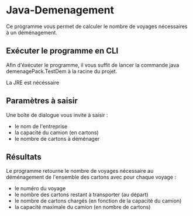 # Java-Demenagement
Ce programme vous permet de calculer le nombre de voyages nécessaires à un déménagement.

## Exécuter le programme en CLI
Afin d'éxécuter le programme, il vous suffit de lancer la commande java demenagePack.TestDem à la racine du projet.

La JRE est nécéssaire

## Paramètres à saisir
Une boîte de dialogue vous invite à saisir :
* le nom de l'entreprise
* la capacité du camion (en cartons)
* le nombre de cartons à déménager

## Résultats
Le programme retourne le nombre de voyages nécessaire au déménagement de l'ensemble des cartons avec pour chaque voyage :
* le numéro du voyage
* le nombre des cartons restant à transporter (au départ)
* le nombre de cartons chargés (en fonction de la capacité du camion)
* la capacité maximale du camion (en nombre de cartons)
